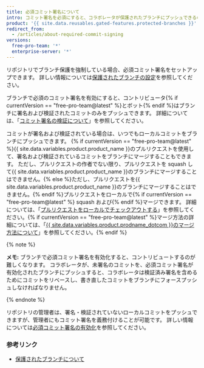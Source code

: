 ```yaml
---
title: 必須コミット署名について
intro: コミット署名を必須にすると、コラボレータが保護されたブランチにプッシュできるのは検証された署名済みのコミットのみになります。
product: '{{ site.data.reusables.gated-features.protected-branches }}'
redirect_from:
  - /articles/about-required-commit-signing
versions:
  free-pro-team: '*'
  enterprise-server: '*'
---
```


リポジトリでブランチ保護を強制している場合、必須コミット署名をセットアップできます。 詳しい情報については[保護されたブランチの設定](/articles/configuring-protected-branches/)を参照してください。

ブランチで必須のコミット署名を有効にすると、コントリビュータ{% if currentVersion == "free-pro-team@latest" %}とボット{% endif %}はブランチに署名および検証されたコミットのみをプッシュできます。 詳細については、「[コミット署名の検証について](/articles/about-commit-signature-verification)」を参照してください。

コミットが署名および検証されている場合は、いつでもローカルコミットをブランチにプッシュできます。 {% if currentVersion == "free-pro-team@latest" %}{{ site.data.variables.product.product_name }}のプルリクエストを使用して、署名および検証されているコミットをブランチにマージすることもできます。 ただし、プルリクエストの作者でない限り、プルリクエストを squash して{{ site.data.variables.product.product_name }}のブランチにマージすることはできません。{% else %}ただし、プルリクエストを{{ site.data.variables.product.product_name }}のブランチにマージすることはできません。{% endif %}プルリクエストをローカルで{% if currentVersion == "free-pro-team@latest" %} squash および{% endif %}マージできます。 詳細については、「[プルリクエストをローカルでチェックアウトする](/github/collaborating-with-issues-and-pull-requests/checking-out-pull-requests-locally)」を参照してください。{% if currentVersion == "free-pro-team@latest" %}マージ方法の詳細については、「[{{ site.data.variables.product.prodname_dotcom }}のマージ方法について](/github/administering-a-repository/about-merge-methods-on-github)」を参照してください。{% endif %}

{% note %}

**メモ:** ブランチで必須コミット署名を有効化すると、コントリビュートするのが難しくなります。 コラボレータが、未署名のコミットを、必須コミット署名が有効化されたブランチにプッシュすると、コラボレータは検証済み署名を含めるためにコミットをリベースし、書き直したコミットをブランチにフォースプッシュしなければなりません。

{% endnote %}

リポジトリの管理者は、署名・検証されていないローカルコミットをプッシュできますが、管理者にもコミット署名を義務付けることが可能です。 詳しい情報については[必須コミット署名の有効化](/articles/enabling-required-commit-signing)を参照してください。

### 参考リンク

- [保護されたブランチについて](/articles/about-protected-branches)
